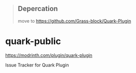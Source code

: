 > ## Depercation
> move to https://github.com/Grass-block/Quark-Plugin
# quark-public
https://modrinth.com/plugin/quark-plugin

Issue Tracker for Quark Plugin
